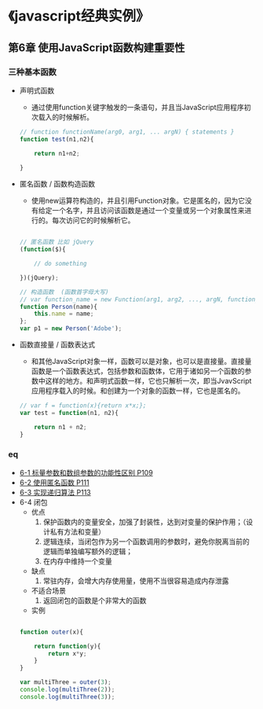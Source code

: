 《javascript经典实例》
======

## 第6章  使用JavaScript函数构建重要性

### 三种基本函数

- 声明式函数
    + 通过使用function关键字触发的一条语句，并且当JavaScript应用程序初次载入的时候解析。
    
    ```js
    // function functionName(arg0, arg1, ... argN) { statements }
    function test(n1,n2){

        return n1+n2;
        
    }
    ```

- 匿名函数 / 函数构造函数
    + 使用new运算符构造的，并且引用Function对象。它是匿名的，因为它没有给定一个名字，并且访问该函数是通过一个变量或另一个对象属性来进行的。每次访问它的时候解析它。

    ```js

    // 匿名函数 比如 jQuery
    (function($){

        // do something

    })(jQuery);

    // 构造函数  (函数首字母大写)
    // var function_name = new Function(arg1, arg2, ..., argN, function_body); 最后一个参数是函数主体（要执行的代码）
    function Person(name){
        this.name = name;
    };
    var p1 = new Person('Adobe');

    ```


- 函数直接量 / 函数表达式 
    + 和其他JavaScript对象一样，函数可以是对象，也可以是直接量。直接量函数是一个函数表达式，包括参数和函数体，它用于诸如另一个函数的参数中这样的地方。和声明式函数一样，它也只解析一次，即当JvavScript应用程序载入的时候。和创建为一个对象的函数一样，它也是匿名的。

    ```js   
    // var f = function(x){return x*x;};
    var test = function(n1, n2){

        return n1 + n2;
    }
    ```


### eq
- [6-1 标量参数和数组参数的功能性区别 P109](template/6-1.html)
- [6-2 使用匿名函数 P111](template/6-2.html)
- [6-3 实现递归算法 P113](template/6-3.html)
- 6-4 闭包
    + 优点
        1. 保护函数内的变量安全，加强了封装性，达到对变量的保护作用；（设计私有方法和变量）
        2. 逻辑连续，当闭包作为另一个函数调用的参数时，避免你脱离当前的逻辑而单独编写额外的逻辑；
        3. 在内存中维持一个变量
    + 缺点
        1. 常驻内存，会增大内存使用量，使用不当很容易造成内存泄露
    + 不适合场景
        1. 返回闭包的函数是个非常大的函数
    + 实例
    ```js

    function outer(x){

        return function(y){
            return x*y;
        }
    }

    var multiThree = outer(3);
    console.log(multiThree(2));
    console.log(multiThree(3));

    ```